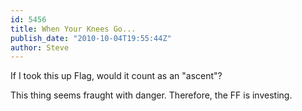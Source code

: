 ```yaml
---
id: 5456
title: When Your Knees Go...
publish_date: "2010-10-04T19:55:44Z"
author: Steve
---
```

  
If I took this up Flag, would it count as an "ascent"?

This thing seems fraught with danger. Therefore, the FF is investing.
